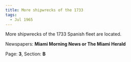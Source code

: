 ```yaml
---  
title: More shipwrecks of the 1733  
tags:  
  - Jul 1965  
---  
```

  
More shipwrecks of the 1733 Spanish fleet are located.  
  
Newspapers: **Miami Morning News or The Miami Herald**  
  
Page: **3**, Section: **B** 
